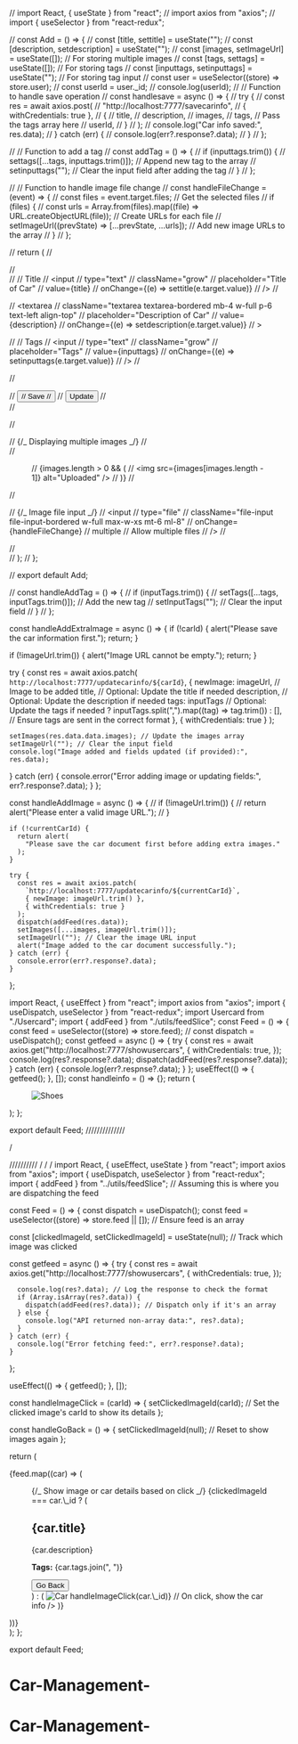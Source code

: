 // import React, { useState } from "react";
// import axios from "axios";
// import { useSelector } from "react-redux";

// const Add = () => {
// const [title, settitle] = useState("");
// const [description, setdescription] = useState("");
// const [images, setImageUrl] = useState([]); // For storing multiple images
// const [tags, settags] = useState([]); // For storing tags
// const [inputtags, setinputtags] = useState(""); // For storing tag input
// const user = useSelector((store) => store.user);
// const userId = user.\_id;
// console.log(userId);
// // Function to handle save operation
// const handlesave = async () => {
// try {
// const res = await axios.post(
// "http://localhost:7777/savecarinfo",
// { withCredentials: true },
// {
// title,
// description,
// images,
// tags, // Pass the tags array here
// userId,
// }
// );
// console.log("Car info saved:", res.data);
// } catch (err) {
// console.log(err?.response?.data);
// }
// };

// // Function to add a tag
// const addTag = () => {
// if (inputtags.trim()) {
// settags([...tags, inputtags.trim()]); // Append new tag to the array
// setinputtags(""); // Clear the input field after adding the tag
// }
// };

// // Function to handle image file change
// const handleFileChange = (event) => {
// const files = event.target.files; // Get the selected files
// if (files) {
// const urls = Array.from(files).map((file) => URL.createObjectURL(file)); // Create URLs for each file
// setImageUrl((prevState) => [...prevState, ...urls]); // Add new image URLs to the array
// }
// };

// return (
// <div className="flex items-center justify-center h-screen gap-20">
// <div>
// <label className="input input-bordered flex items-center gap-2 mb-8 h-14">
// Title
// <input
// type="text"
// className="grow"
// placeholder="Title of Car"
// value={title}
// onChange={(e) => settitle(e.target.value)}
// />
// </label>

// <textarea
// className="textarea textarea-bordered mb-4 w-full p-6 text-left align-top"
// placeholder="Description of Car"
// value={description}
// onChange={(e) => setdescription(e.target.value)}
// ></textarea>

// <label className="input input-bordered flex items-center gap-2 h-14">
// Tags
// <input
// type="text"
// className="grow"
// placeholder="Tags"
// value={inputtags}
// onChange={(e) => setinputtags(e.target.value)}
// />
// </label>

// <div className="flex mt-4 w-1/2 ml-12 font-bold gap-8">
// <button className="btn " onClick={handlesave}>
// Save
// </button>
// <button className="btn ">Update</button>
// </div>
// </div>

// <div>
// {/_ Displaying multiple images _/}
// <div className="card card-compact bg-base-100 w-96 shadow-xl">
// <figure>
// {images.length > 0 && (
// <img src={images[images.length - 1]} alt="Uploaded" />
// )}
// </figure>
// </div>

// {/_ Image file input _/}
// <input
// type="file"
// className="file-input file-input-bordered w-full max-w-xs mt-6 ml-8"
// onChange={handleFileChange}
// multiple // Allow multiple files
// />
// </div>
// </div>
// );
// };

// export default Add;

// const handleAddTag = () => {
// if (inputTags.trim()) {
// setTags([...tags, inputTags.trim()]); // Add the new tag
// setInputTags(""); // Clear the input field
// }
// };

const handleAddExtraImage = async () => {
if (!carId) {
alert("Please save the car information first.");
return;
}

if (!imageUrl.trim()) {
alert("Image URL cannot be empty.");
return;
}

try {
const res = await axios.patch(
`http://localhost:7777/updatecarinfo/${carId}`,
{
newImage: imageUrl, // Image to be added
title, // Optional: Update the title if needed
description, // Optional: Update the description if needed
tags: inputTags // Optional: Update the tags if needed
? inputTags.split(",").map((tag) => tag.trim())
: [], // Ensure tags are sent in the correct format
},
{ withCredentials: true }
);

    setImages(res.data.data.images); // Update the images array
    setImageUrl(""); // Clear the input field
    console.log("Image added and fields updated (if provided):", res.data);

} catch (err) {
console.error("Error adding image or updating fields:", err?.response?.data);
}
};

const handleAddImage = async () => {
// if (!imageUrl.trim()) {
// return alert("Please enter a valid image URL.");
// }

    if (!currentCarId) {
      return alert(
        "Please save the car document first before adding extra images."
      );
    }

    try {
      const res = await axios.patch(
        `http://localhost:7777/updatecarinfo/${currentCarId}`,
        { newImage: imageUrl.trim() },
        { withCredentials: true }
      );
      dispatch(addFeed(res.data));
      setImages([...images, imageUrl.trim()]);
      setImageUrl(""); // Clear the image URL input
      alert("Image added to the car document successfully.");
    } catch (err) {
      console.error(err?.response?.data);
    }

};

import React, { useEffect } from "react";
import axios from "axios";
import { useDispatch, useSelector } from "react-redux";
import Usercard from "./Usercard";
import { addFeed } from "./utils/feedSlice";
const Feed = () => {
const feed = useSelector((store) => store.feed);
// const dispatch = useDispatch();
const getfeed = async () => {
try {
const res = await axios.get("http://localhost:7777/showusercars", {
withCredentials: true,
});
console.log(res?.response?.data);
dispatch(addFeed(res?.response?.data));
} catch (err) {
console.log(err?.respnse?.data);
}
};
useEffect(() => {
getfeed();
}, []);
const handleinfo = () => {};
return (

<div>
<div className="card card-compact bg-base-100 w-96 shadow-xl mt-6 ml-4">
<figure>
<img
            src="https://img.daisyui.com/images/stock/photo-1606107557195-0e29a4b5b4aa.webp"
            alt="Shoes"
            onClick={handleinfo}
          />
</figure>
</div>
</div>
);
};

export default Feed;
\//////////////

/

//////////
/
/
/
import React, { useEffect, useState } from "react";
import axios from "axios";
import { useDispatch, useSelector } from "react-redux";
import { addFeed } from "../utils/feedSlice"; // Assuming this is where you are dispatching the feed

const Feed = () => {
const dispatch = useDispatch();
const feed = useSelector((store) => store.feed || []); // Ensure feed is an array

const [clickedImageId, setClickedImageId] = useState(null); // Track which image was clicked

const getfeed = async () => {
try {
const res = await axios.get("http://localhost:7777/showusercars", {
withCredentials: true,
});

      console.log(res?.data); // Log the response to check the format
      if (Array.isArray(res?.data)) {
        dispatch(addFeed(res?.data)); // Dispatch only if it's an array
      } else {
        console.log("API returned non-array data:", res?.data);
      }
    } catch (err) {
      console.log("Error fetching feed:", err?.response?.data);
    }

};

useEffect(() => {
getfeed();
}, []);

const handleImageClick = (carId) => {
setClickedImageId(carId); // Set the clicked image's carId to show its details
};

const handleGoBack = () => {
setClickedImageId(null); // Reset to show images again
};

return (
<div>
{feed.map((car) => (
<div
          className="card card-compact bg-base-100 w-96 shadow-xl mt-6 ml-4"
          key={car._id}
        >
<figure>
{/_ Show image or car details based on click _/}
{clickedImageId === car.\_id ? (
<div className="card-body">
<h2 className="card-title">{car.title}</h2>
<p>{car.description}</p>
<p>
<strong>Tags:</strong> {car.tags.join(", ")}
</p>
<button className="btn" onClick={handleGoBack}>
Go Back
</button>
</div>
) : (
<img
src={car.images[0]} // Display the first image of the car
alt="Car"
onClick={() => handleImageClick(car.\_id)} // On click, show the car info
/>
)}
</figure>
</div>
))}
</div>
);
};

export default Feed;
# Car-Management-
# Car-Management-
